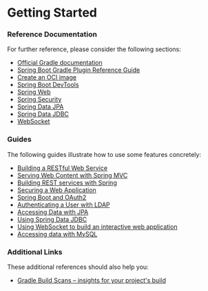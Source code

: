 # Getting Started

### Reference Documentation
For further reference, please consider the following sections:

* [Official Gradle documentation](https://docs.gradle.org)
* [Spring Boot Gradle Plugin Reference Guide](https://docs.spring.io/spring-boot/docs/2.7.17/gradle-plugin/reference/html/)
* [Create an OCI image](https://docs.spring.io/spring-boot/docs/2.7.17/gradle-plugin/reference/html/#build-image)
* [Spring Boot DevTools](https://docs.spring.io/spring-boot/docs/2.7.17/reference/htmlsingle/index.html#using.devtools)
* [Spring Web](https://docs.spring.io/spring-boot/docs/2.7.17/reference/htmlsingle/index.html#web)
* [Spring Security](https://docs.spring.io/spring-boot/docs/2.7.17/reference/htmlsingle/index.html#web.security)
* [Spring Data JPA](https://docs.spring.io/spring-boot/docs/2.7.17/reference/htmlsingle/index.html#data.sql.jpa-and-spring-data)
* [Spring Data JDBC](https://docs.spring.io/spring-boot/docs/2.7.17/reference/htmlsingle/index.html#data.sql.jdbc)
* [WebSocket](https://docs.spring.io/spring-boot/docs/2.7.17/reference/htmlsingle/index.html#messaging.websockets)

### Guides
The following guides illustrate how to use some features concretely:

* [Building a RESTful Web Service](https://spring.io/guides/gs/rest-service/)
* [Serving Web Content with Spring MVC](https://spring.io/guides/gs/serving-web-content/)
* [Building REST services with Spring](https://spring.io/guides/tutorials/rest/)
* [Securing a Web Application](https://spring.io/guides/gs/securing-web/)
* [Spring Boot and OAuth2](https://spring.io/guides/tutorials/spring-boot-oauth2/)
* [Authenticating a User with LDAP](https://spring.io/guides/gs/authenticating-ldap/)
* [Accessing Data with JPA](https://spring.io/guides/gs/accessing-data-jpa/)
* [Using Spring Data JDBC](https://github.com/spring-projects/spring-data-examples/tree/master/jdbc/basics)
* [Using WebSocket to build an interactive web application](https://spring.io/guides/gs/messaging-stomp-websocket/)
* [Accessing data with MySQL](https://spring.io/guides/gs/accessing-data-mysql/)

### Additional Links
These additional references should also help you:

* [Gradle Build Scans – insights for your project's build](https://scans.gradle.com#gradle)

